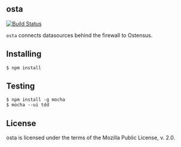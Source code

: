 osta
----

[![Build Status](https://travis-ci.org/ostensus/osta.png?branch=master)](https://travis-ci.org/Ostensus/osta)

`osta` connects datasources behind the firewall to Ostensus.

Installing
----------

	$ npm install

Testing
--------

	$ npm install -g mocha
	$ mocha --ui tdd

License
-------

osta is licensed under the terms of the Mozilla Public License, v. 2.0.
